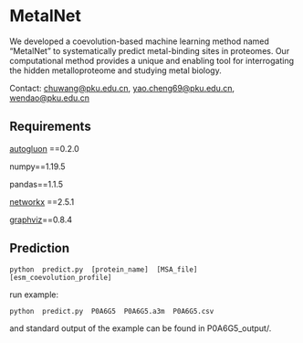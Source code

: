 # MetalNet
We developed a coevolution-based machine learning method named “MetalNet” to systematically predict metal-binding sites in proteomes. Our computational method provides a unique and enabling tool for interrogating the hidden metalloproteome and studying metal biology.

Contact: <chuwang@pku.edu.cn>, <yao.cheng69@pku.edu.cn>, <wendao@pku.edu.cn>

## Requirements  
[autogluon](https://github.com/awslabs/autogluon) ==0.2.0    

numpy==1.19.5

pandas==1.1.5

[networkx](https://github.com/networkx/networkx) ==2.5.1

[graphviz](http://graphviz.org/download/)==0.8.4


## Prediction
    python  predict.py  [protein_name]  [MSA_file]  [esm_coevolution_profile]

run example:

    python  predict.py  P0A6G5  P0A6G5.a3m  P0A6G5.csv
    
and standard output of the example can be found in P0A6G5_output/.






